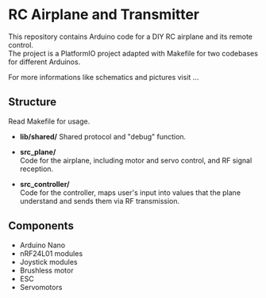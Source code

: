 # RC Airplane and Transmitter
This repository contains Arduino code for a DIY RC airplane and its remote control.  
The project is a PlatformIO project adapted with Makefile for two codebases for different Arduinos.

For more informations like schematics and pictures visit ...

## Structure
Read Makefile for usage.

- **lib/shared/**
  Shared protocol and "debug" function.

- **src_plane/**  
  Code for the airplane, including motor and servo control, and RF signal reception.

- **src_controller/**  
  Code for the controller, maps user's input into values that the plane understand and sends them via RF transmission.

## Components
- Arduino Nano
- nRF24L01 modules 
- Joystick modules
- Brushless motor
- ESC
- Servomotors
